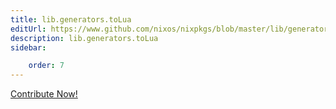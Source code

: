 ```yaml
---
title: lib.generators.toLua
editUrl: https://www.github.com/nixos/nixpkgs/blob/master/lib/generators.nix#L510C11
description: lib.generators.toLua
sidebar:

    order: 7
---
```


<a href="https://www.github.com/nixos/nixpkgs/blob/master/lib/generators.nix#L510C11">Contribute Now!</a>



